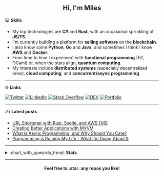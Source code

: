 <h2 align="center">Hi, I'm Miles</h2>

:computer: **Skills**

- My top technologies are **C#** and **Rust**, with an occasional sprinkling of **JS/TS**.
- I'm currently building a platform for **selling software** on the **blockchain**.
- I also know some **Python**, **Go** and **Java**, and sometimes I think I know **AWS** and **Docker**. 
- From time to time I experiment with **functional programming** (F#, OCaml) or, when the stars align, **quantum computing**.
- My interests include **distributed systems** (especially decentralized ones), **cloud computing**, and **concurrent/async programming**.

***

:globe_with_meridians: **Links** 

[![Twitter](https://img.shields.io/badge/-Twitter-black?style=for-the-badge&logo=twitter&logoColor=white)](https://twitter.com/miles__watson "Twitter") [![LinkedIn](https://img.shields.io/badge/-LinkedIn-black?style=for-the-badge&logo=linkedin&logoColor=white)](https://www.linkedin.com/in/watsonmiles/ "LinkedIn") [![Stack Overflow](https://img.shields.io/badge/-Stack_Overflow-black?style=for-the-badge&logo=stack-overflow&logoColor=white)](https://stackoverflow.com/users/7511598 "Stack Overflow") [![DEV](https://img.shields.io/badge/-DEV-black?&style=for-the-badge&logo=dev.to&logoColor=white)](https://dev.to/mileswatson "DEV Community") [![Portfolio](https://img.shields.io/badge/-Portfolio-black?&style=for-the-badge&logoColor=white)](https://github.com/mileswatson?tab=repositories "Repositories")

***

:writing_hand: **Latest posts**

<!-- BLOG-POST-LIST:START -->

- [URL Shortener with Rust, Svelte, and AWS (1/6)](https://blog.mileswatson.net/url-shortener-with-rust-svelte-and-aws-1-intro-setup)
- [Creating Better Applications with MVVM](https://blog.mileswatson.net/creating-better-applications-with-mvvm)
- [What is Async Programming, and Why Should You Care?](https://blog.mileswatson.net/what-is-async-programming-and-why-should-you-care)
- [Programming is Ruining My Life - What I'm Doing About It](https://blog.mileswatson.net/programming-is-ruining-my-life-what-im-doing-about-it)

<!-- BLOG-POST-LIST:END -->

***

<details>
    <summary>:chart_with_upwards_trend: <b>Stats</b></summary>
    <b>GitHub</b><br>
    <p align="left"><a href="https://github.com/anuraghazra/github-readme-stats">
      <img align="center" src="https://github-readme-stats.vercel.app/api?username=mileswatson&hide_rank=true&count_private=true&show_icons=true&include_all_commits=true&show_icons=true&line_height=20&disable_animations=true">  
    </a>
    <a href="https://github.com/anuraghazra/github-readme-stats">
      <img align="center" src="https://github-readme-stats.vercel.app/api/top-langs/?username=mileswatson&layout=compact&exclude_repo=mileswatson.github.io">
    </a>
    </p>
</details>

***

<h4 align="center">Feel free to :star: any repos you like!</h4>

